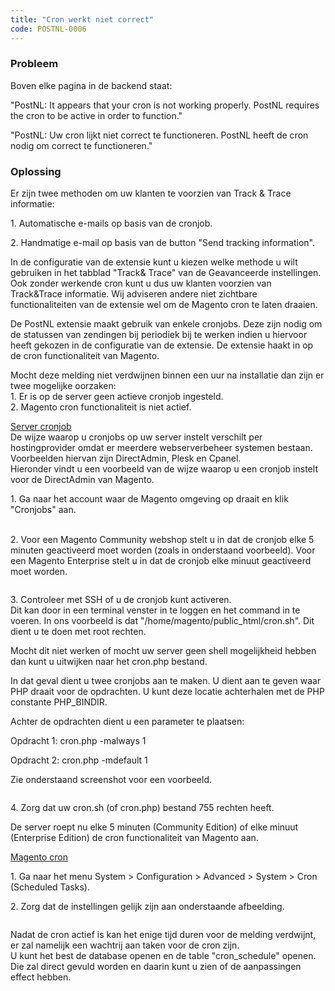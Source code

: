 ```yaml
---
title: "Cron werkt niet correct"
code: POSTNL-0006
---
```


<div class="columnLayout single" data-layout="single">
<div class="cell normal" data-type="normal">
<div class="innerCell">
<p><h3>Probleem</h3></p><p>Boven elke pagina in de backend staat:</p><p>"PostNL: It appears that your cron is not working properly. PostNL requires the cron to be active in order to function."</p><p>"PostNL: Uw cron lijkt niet correct te functioneren. PostNL heeft de cron nodig om correct te functioneren."</p><p><h3>Oplossing</h3></p><p>Er zijn twee methoden om uw klanten te voorzien van Track &amp; Trace informatie:</p><p>1. Automatische e-mails op basis van de cronjob.</p><p>2. Handmatige e-mail op basis van de button "Send tracking information".</p><p>In de configuratie van de extensie kunt u kiezen welke methode u wilt gebruiken in het tabblad "Track&amp; Trace" van de Geavanceerde instellingen.<br>Ook zonder werkende cron kunt u dus uw klanten voorzien van Track&amp;Trace informatie. Wij adviseren andere niet zichtbare functionaliteiten van de extensie wel om de Magento cron te laten draaien.</p><p>De PostNL extensie maakt gebruik van enkele cronjobs. Deze zijn nodig om de statussen van zendingen bij periodiek bij te werken indien u hiervoor heeft gekozen in de configuratie van de extensie. De extensie haakt in op de cron functionaliteit van Magento.</p><p>Mocht deze melding niet verdwijnen binnen een uur na installatie dan zijn er twee mogelijke oorzaken:<br>1. Er is op de server geen actieve cronjob ingesteld.<br>2. Magento cron functionaliteit is niet actief.</p><p><span style="text-decoration: underline;">Server cronjob</span><br>De wijze waarop u cronjobs op uw server instelt verschilt per hostingprovider omdat er meerdere webserverbeheer systemen bestaan. Voorbeelden hiervan zijn DirectAdmin, Plesk en Cpanel. <br>Hieronder vindt u een voorbeeld van de wijze waarop u een cronjob instelt voor de DirectAdmin van Magento.</p><p>1. Ga naar het account waar de Magento omgeving op draait en klik "Cronjobs" aan.<br><br><span class="confluence-embedded-file-wrapper"><img class="confluence-embedded-image" draggable="false" src="/download/attachments/8553862/cronjob11.png?version=1&amp;modificationDate=1496072700000&amp;api=v2" data-image-src="/download/attachments/8553862/cronjob11.png?version=1&amp;modificationDate=1496072700000&amp;api=v2" data-unresolved-comment-count="0" data-linked-resource-id="14876897" data-linked-resource-version="1" data-linked-resource-type="attachment" data-linked-resource-default-alias="cronjob11.png" data-base-url="https://docs.tig.nl" data-linked-resource-content-type="image/png" data-linked-resource-container-id="8553862" data-linked-resource-container-version="2" alt=""></span></p><p>2. Voor een Magento Community webshop stelt u in dat de cronjob elke 5 minuten geactiveerd moet worden (zoals in onderstaand voorbeeld). Voor een Magento Enterprise stelt u in dat de cronjob elke minuut geactiveerd moet worden.</p><p><span class="confluence-embedded-file-wrapper"><img class="confluence-embedded-image" draggable="false" src="/download/attachments/8553862/cronjob2.png?version=1&amp;modificationDate=1496072710000&amp;api=v2" data-image-src="/download/attachments/8553862/cronjob2.png?version=1&amp;modificationDate=1496072710000&amp;api=v2" data-unresolved-comment-count="0" data-linked-resource-id="14876898" data-linked-resource-version="1" data-linked-resource-type="attachment" data-linked-resource-default-alias="cronjob2.png" data-base-url="https://docs.tig.nl" data-linked-resource-content-type="image/png" data-linked-resource-container-id="8553862" data-linked-resource-container-version="2" alt=""></span></p><p>3. Controleer met SSH of u de cronjob kunt activeren.<br>Dit kan door in een terminal venster in te loggen en het command in te voeren. In ons voorbeeld is dat "/home/magento/public_html/cron.sh". Dit dient u te doen met root rechten.</p><p>Mocht dit niet werken of mocht uw server geen shell mogelijkheid hebben dan kunt u uitwijken naar het cron.php bestand. </p><p>In dat geval dient u twee cronjobs aan te maken. U dient aan te geven waar PHP draait voor de opdrachten. U kunt deze locatie achterhalen met de PHP constante PHP_BINDIR.</p><p>Achter de opdrachten dient u een parameter te plaatsen:</p><p>Opdracht 1: cron.php -malways 1</p><p>Opdracht 2: cron.php -mdefault 1</p><p>Zie onderstaand screenshot voor een voorbeeld.</p><p><span class="confluence-embedded-file-wrapper"><img class="confluence-embedded-image" draggable="false" src="/download/attachments/8553862/Screen_Shot_2014-06-04_at_13.05_.02_.png?version=1&amp;modificationDate=1496072716000&amp;api=v2" data-image-src="/download/attachments/8553862/Screen_Shot_2014-06-04_at_13.05_.02_.png?version=1&amp;modificationDate=1496072716000&amp;api=v2" data-unresolved-comment-count="0" data-linked-resource-id="14876899" data-linked-resource-version="1" data-linked-resource-type="attachment" data-linked-resource-default-alias="Screen_Shot_2014-06-04_at_13.05_.02_.png" data-base-url="https://docs.tig.nl" data-linked-resource-content-type="image/png" data-linked-resource-container-id="8553862" data-linked-resource-container-version="2" alt=""></span></p><p>4. Zorg dat uw cron.sh (of cron.php) bestand 755 rechten heeft.</p><p>De server roept nu elke 5 minuten (Community Edition) of elke minuut (Enterprise Edition) de cron functionaliteit van Magento aan.</p><p><span style="text-decoration: underline;">Magento cron</span></p><p>1. Ga naar het menu System &gt; Configuration &gt; Advanced &gt; System &gt; Cron (Scheduled Tasks).</p><p>2. Zorg dat de instellingen gelijk zijn aan onderstaande afbeelding.</p><p><span class="confluence-embedded-file-wrapper"><img class="confluence-embedded-image" draggable="false" src="/download/attachments/8553862/cron31.png?version=1&amp;modificationDate=1496072721000&amp;api=v2" data-image-src="/download/attachments/8553862/cron31.png?version=1&amp;modificationDate=1496072721000&amp;api=v2" data-unresolved-comment-count="0" data-linked-resource-id="14876900" data-linked-resource-version="1" data-linked-resource-type="attachment" data-linked-resource-default-alias="cron31.png" data-base-url="https://docs.tig.nl" data-linked-resource-content-type="image/png" data-linked-resource-container-id="8553862" data-linked-resource-container-version="2" alt=""></span></p><p>Nadat de cron actief is kan het enige tijd duren voor de melding verdwijnt, er zal namelijk een wachtrij aan taken voor de cron zijn. <br>U kunt het best de database openen en de table "cron_schedule" openen. Die zal direct gevuld worden en daarin kunt u zien of de aanpassingen effect hebben.</p></div>
</div>
</div>